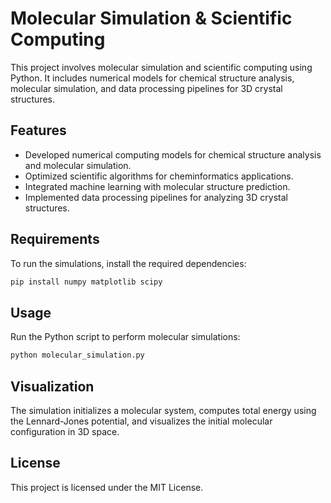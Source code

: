 # Molecular Simulation & Scientific Computing

This project involves molecular simulation and scientific computing using Python. It includes numerical models for chemical structure analysis, molecular simulation, and data processing pipelines for 3D crystal structures.

## Features
- Developed numerical computing models for chemical structure analysis and molecular simulation.
- Optimized scientific algorithms for cheminformatics applications.
- Integrated machine learning with molecular structure prediction.
- Implemented data processing pipelines for analyzing 3D crystal structures.

## Requirements
To run the simulations, install the required dependencies:
```bash
pip install numpy matplotlib scipy
```

## Usage
Run the Python script to perform molecular simulations:
```bash
python molecular_simulation.py
```

## Visualization
The simulation initializes a molecular system, computes total energy using the Lennard-Jones potential, and visualizes the initial molecular configuration in 3D space.

## License
This project is licensed under the MIT License.

